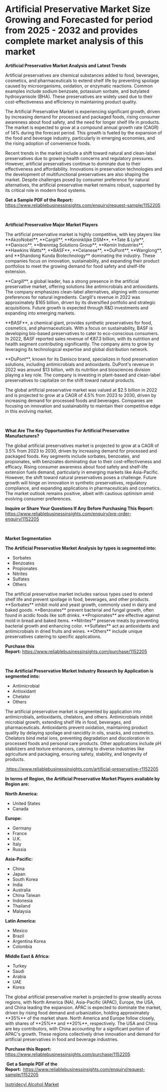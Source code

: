 <p><h1>Artificial Preservative Market Size Growing and Forecasted for period from 2025 - 2032 and provides complete market analysis of this market</h1></p><p><strong>Artificial Preservative Market Analysis and Latest Trends</strong></p>
<p><p>Artificial preservatives are chemical substances added to food, beverages, cosmetics, and pharmaceuticals to extend shelf life by preventing spoilage caused by microorganisms, oxidation, or enzymatic reactions. Common examples include sodium benzoate, potassium sorbate, and butylated hydroxyanisole (BHA). These preservatives are widely used due to their cost-effectiveness and efficiency in maintaining product quality.</p><p>The Artificial Preservative Market is experiencing significant growth, driven by increasing demand for processed and packaged foods, rising consumer awareness about food safety, and the need for longer shelf life in products. The market is expected to grow at a compound annual growth rate (CAGR) of 14% during the forecast period. This growth is fueled by the expansion of the food and beverage industry, particularly in emerging economies, and the rising adoption of convenience foods.</p><p>Recent trends in the market include a shift toward natural and clean-label preservatives due to growing health concerns and regulatory pressures. However, artificial preservatives continue to dominate due to their effectiveness and affordability. Innovations in preservation technologies and the development of multifunctional preservatives are also shaping the market. Despite challenges posed by consumer preference for natural alternatives, the artificial preservative market remains robust, supported by its critical role in modern food systems.</p></p>
<p><strong>Get a Sample PDF of the Report:&nbsp;</strong> <a href="https://www.reliablebusinessinsights.com/enquiry/request-sample/1152205?utm_campaign=2146&utm_medium=2&utm_source=Github&utm_content=ia&utm_term=25012025&utm_id=artificial-preservative">https://www.reliablebusinessinsights.com/enquiry/request-sample/1152205</a></p>
<p>&nbsp;</p>
<p><strong>Artificial Preservative Major Market Players</strong></p>
<p><p>The artificial preservative market is highly competitive, with key players like **AkzoNobel**, **Cargill**, **Koninklijke DSM**, **Tate & Lyle**, **Danisco**, **Brenntag Solutions Group**, **Kemin Industries**, **Hawkins Watts**, **BASF**, **Celanese**, **DuPont**, **Wanglong**, and **Shandong Kunda Biotechnology** dominating the industry. These companies focus on innovation, sustainability, and expanding their product portfolios to meet the growing demand for food safety and shelf-life extension.</p><p>**Cargill**, a global leader, has a strong presence in the artificial preservative market, offering solutions like antimicrobials and antioxidants. The company emphasizes clean-label alternatives, aligning with consumer preferences for natural ingredients. Cargill's revenue in 2022 was approximately $165 billion, driven by its diversified portfolio and strategic acquisitions. Future growth is expected through R&D investments and expanding into emerging markets.</p><p>**BASF**, a chemical giant, provides synthetic preservatives for food, cosmetics, and pharmaceuticals. With a focus on sustainability, BASF is developing bio-based preservatives to cater to eco-conscious consumers. In 2022, BASF reported sales revenue of €87.3 billion, with its nutrition and health segment contributing significantly. The company aims to grow by leveraging its technological expertise and global distribution network.</p><p>**DuPont**, known for its Danisco brand, specializes in food preservation solutions, including antimicrobials and antioxidants. DuPont's revenue in 2022 was around $13 billion, with its nutrition and biosciences division playing a key role. The company is investing in plant-based and clean-label preservatives to capitalize on the shift toward natural products.</p><p>The global artificial preservative market was valued at $2.5 billion in 2022 and is projected to grow at a CAGR of 4.5% from 2023 to 2030, driven by increasing demand for processed foods and beverages. Companies are focusing on innovation and sustainability to maintain their competitive edge in this evolving market.</p></p>
<p>&nbsp;</p>
<p><strong>What Are The Key Opportunities For Artificial Preservative Manufacturers?</strong></p>
<p><p>The global artificial preservatives market is projected to grow at a CAGR of 3.5% from 2023 to 2030, driven by increasing demand for processed and packaged foods. Key segments include sorbates, benzoates, and propionates, with benzoates dominating due to their cost-effectiveness and efficacy. Rising consumer awareness about food safety and shelf-life extension fuels demand, particularly in emerging markets like Asia-Pacific. However, the shift toward natural preservatives poses a challenge. Future growth will hinge on innovation in synthetic preservatives, regulatory compliance, and expanding applications in pharmaceuticals and cosmetics. The market outlook remains positive, albeit with cautious optimism amid evolving consumer preferences.</p></p>
<p><strong>Inquire or Share Your Questions If Any Before Purchasing This Report:</strong> <a href="https://www.reliablebusinessinsights.com/enquiry/pre-order-enquiry/1152205?utm_campaign=2146&utm_medium=2&utm_source=Github&utm_content=ia&utm_term=25012025&utm_id=artificial-preservative">https://www.reliablebusinessinsights.com/enquiry/pre-order-enquiry/1152205</a></p>
<p>&nbsp;</p>
<p><strong>Market Segmentation</strong></p>
<p><strong>The Artificial Preservative Market Analysis by types is segmented into:</strong></p>
<p><ul><li>Sorbates</li><li>Benzoates</li><li>Propionates</li><li>Nitrites</li><li>Sulfates</li><li>Others</li></ul></p>
<p><p>The artificial preservative market includes various types used to extend shelf life and prevent spoilage in food, beverages, and other products. **Sorbates** inhibit mold and yeast growth, commonly used in dairy and baked goods. **Benzoates** prevent bacterial and fungal growth, often found in acidic foods like soft drinks. **Propionates** are effective against mold in bread and baked items. **Nitrites** preserve meats by preventing bacterial growth and enhancing color. **Sulfates** act as antioxidants and antimicrobials in dried fruits and wines. **Others** include unique preservatives catering to specific applications.</p></p>
<p><strong>Purchase this Report:&nbsp;</strong><a href="https://www.reliablebusinessinsights.com/purchase/1152205?utm_campaign=2146&utm_medium=2&utm_source=Github&utm_content=ia&utm_term=25012025&utm_id=artificial-preservative">https://www.reliablebusinessinsights.com/purchase/1152205</a></p>
<p>&nbsp;</p>
<p><strong>The Artificial Preservative Market Industry Research by Application is segmented into:</strong></p>
<p><ul><li>Antimicrobial</li><li>Antioxidant</li><li>Chelator</li><li>Others</li></ul></p>
<p><p>The artificial preservative market is segmented by application into antimicrobials, antioxidants, chelators, and others. Antimicrobials inhibit microbial growth, extending shelf life in food, beverages, and pharmaceuticals. Antioxidants prevent oxidation, maintaining product quality by delaying spoilage and rancidity in oils, snacks, and cosmetics. Chelators bind metal ions, preventing degradation and discoloration in processed foods and personal care products. Other applications include pH stabilizers and texture enhancers, catering to diverse industries like agriculture and packaging, ensuring safety, stability, and longevity of products.</p></p>
<p><a href="https://www.reliablebusinessinsights.com/artificial-preservative-r1152205?utm_campaign=2146&utm_medium=2&utm_source=Github&utm_content=ia&utm_term=25012025&utm_id=artificial-preservative">&nbsp;https://www.reliablebusinessinsights.com/artificial-preservative-r1152205</a></p>
<p><strong>In terms of Region, the Artificial Preservative Market Players available by Region are:</strong></p>
<p>
    <p> <strong> North America: </strong>
        <ul>
            <li>United States</li>
            <li>Canada</li>
        </ul>
        </p> 
    <p> <strong> Europe: </strong>
        <ul>
            <li>Germany</li>
            <li>France</li>
            <li>U.K.</li>
            <li>Italy</li>
            <li>Russia</li>
        </ul>
        </p> 
    <p> <strong> Asia-Pacific: </strong>
        <ul>
            <li>China</li>
            <li>Japan</li>
            <li>South Korea</li>
            <li>India</li>
            <li>Australia</li>
            <li>China Taiwan</li>
            <li>Indonesia</li>
            <li>Thailand</li>
            <li>Malaysia</li>
        </ul>
        </p> 
    <p> <strong> Latin America: </strong>
        <ul>
            <li>Mexico</li>
            <li>Brazil</li>
            <li>Argentina Korea</li>
            <li>Colombia</li>
        </ul>
        </p> 
    <p> <strong> Middle East & Africa: </strong>
        <ul>
            <li>Turkey</li>
            <li>Saudi</li>
            <li>Arabia</li>
            <li>UAE</li>
            <li>Korea</li>
        </ul>
    </p>
    </p>
<p><p>The global artificial preservative market is projected to grow steadily across regions, with North America (NA), Asia-Pacific (APAC), Europe, the USA, and China leading the expansion. APAC is expected to dominate the market, driven by rising food demand and urbanization, holding approximately **35%** of the market share. North America and Europe follow closely, with shares of **25%** and **20%**, respectively. The USA and China are key contributors, with China accounting for a significant portion of APAC's growth. These regions collectively drive innovation and demand for artificial preservatives in food and beverage industries.</p></p>
<p><strong>Purchase this Report: </strong><a href="https://www.reliablebusinessinsights.com/purchase/1152205?utm_campaign=2146&utm_medium=2&utm_source=Github&utm_content=ia&utm_term=25012025&utm_id=artificial-preservative">https://www.reliablebusinessinsights.com/purchase/1152205</a></p>
<p>&nbsp;<strong>Get a Sample PDF of the Report:&nbsp;&nbsp;</strong><a href="https://www.reliablebusinessinsights.com/enquiry/request-sample/1152205?utm_campaign=2146&utm_medium=2&utm_source=Github&utm_content=ia&utm_term=25012025&utm_id=artificial-preservative">https://www.reliablebusinessinsights.com/enquiry/request-sample/1152205</a></p>
<p><strong></strong></p>
<p><p><a href="https://github.com/wileonie19657/Market-Research-Report-List-1/blob/main/isotridecyl-alcohol-market.md?utm_campaign=2146&utm_medium=2&utm_source=Github&utm_content=ia&utm_term=25012025&utm_id=artificial-preservative">Isotridecyl Alcohol Market</a></p></p>
